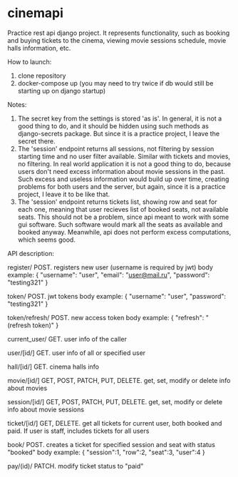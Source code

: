 # cinemapi
Practice rest api django project. It represents functionality, such as booking and buying tickets to the cinema, viewing movie sessions schedule, movie halls information, etc.

How to launch:
  1. clone repository
  2. docker-compose up (you may need to try twice if db would still be starting up on django startup)

Notes:
  1. The secret key from the settings is stored 'as is'. In general, it is not a good thing to do, and it should be hidden using such methods as django-secrets package. But since it is a practice project, I leave the secret there.
  2. The 'session' endpoint returns all sessions, not filtering by session starting time and no user filter available. Similar with tickets and movies, no filtering. In real world application it is not a good thing to do, because users don't need excess information about movie sessions in the past. Such excess and useless information would build up over time, creating problems for both users and the server, but again, since it is a practice project, I leave it to be like that.
  3. The 'session' endpoint returns tickets list, showing row and seat for each one, meaning that user recieves list of booked seats, not available seats. This should not be a problem, since api meant to work with some gui software. Such software would mark all the seats as available and booked anyway. Meanwhile, api does not perform excess computations, which seems good.

API description:

register/ 
POST.
  registers new user (username is required by jwt)
body example:
{
    "username": "user",
    "email": "user@mail.ru",
    "password": "testing321"
}

token/
POST.
  jwt tokens
body example:
{
    "username": "user",
    "password": "testing321"
}

token/refresh/
POST.
  new access token
body example:
{
    "refresh": "(refresh token)"
}

current_user/
GET.
  user info of the caller

user/\[id/\]
GET.
  user info of all or specified user

hall/\[id/\]
GET.
  cinema halls info

movie/\[id/\]
GET, POST, PATCH, PUT, DELETE.
  get, set, modify or delete info about movies

session/\[id/\]
GET, POST, PATCH, PUT, DELETE.
  get, set, modify or delete info about movie sessions

ticket/\[id/\]
GET, DELETE.
  get all tickets for current user, both booked and paid. If user is staff, includes tickets for all users

book/
POST.
  creates a ticket for specified session and seat with status "booked"
body example:
{
	"session":1,
	"row":2,
	"seat":3,
	"user":4
}

pay/(id)/
PATCH.
  modify ticket status to "paid"
